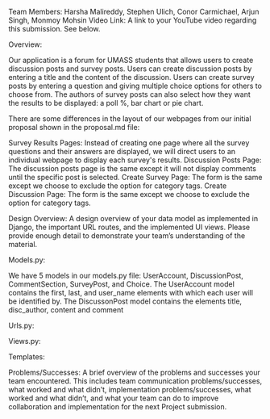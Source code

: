 
Team Members: Harsha Malireddy, Stephen Ulich, Conor Carmichael, Arjun Singh, Monmoy Mohsin 
Video Link: A link to your YouTube video regarding this submission. See below.

Overview:

Our application is a forum for UMASS students that allows users to create discussion posts and survey posts. Users can create discussion posts by entering a title and the content of the discussion. Users can create survey posts by entering a question and giving multiple choice options for others to choose from. The authors of survey posts can also select how they want the results to be displayed: a poll %, bar chart or pie chart. 

There are some differences in the layout of our webpages from our initial proposal shown in the proposal.md file:

Survey Results Pages: Instead of creating one page where all the survey questions and their answers are displayed, we will direct users to an individual webpage to display each survey's results. 
Discussion Posts Page: The discussion posts page is the same except it will not display comments until the specific post is selected. 
Create Survey Page: The form is the same except we choose to exclude the option for category tags. 
Create Discussion Page: The form is the same except we choose to exclude the option for category tags. 

Design Overview: 
A design overview of your data model as implemented in Django, the important URL routes, and the implemented UI views. Please provide enough detail to demonstrate your team’s understanding of the material.

Models.py: 

We have 5 models in our models.py file: UserAccount, DiscussionPost, CommentSection, SurveyPost, and Choice. 
The UserAccount model contains the first, last, and user_name elements with which each user will be identified by. 
The DiscussonPost model contains the elements title, disc_author, content
 and comment 

Urls.py: 

Views.py: 

Templates: 



Problems/Successes: 
A brief overview of the problems and successes your team encountered. This includes team communication problems/successes, what worked and what didn’t, implementation problems/successes, what worked and what didn’t, and what your team can do to improve collaboration and implementation for the next Project submission.



